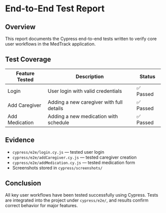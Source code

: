 # End-to-End Test Report

## Overview
This report documents the Cypress end-to-end tests written to verify core user workflows in the MedTrack application.

## Test Coverage
| Feature Tested     | Description                               | Status  |
|--------------------|-------------------------------------------|---------|
| Login              | User login with valid credentials         | ✅ Passed |
| Add Caregiver      | Adding a new caregiver with full details  | ✅ Passed |
| Add Medication     | Adding a new medication with schedule     | ✅ Passed |

## Evidence
- `cypress/e2e/login.cy.js` — tested user login
- `cypress/e2e/addCaregiver.cy.js` — tested caregiver creation
- `cypress/e2e/addMedication.cy.js` — tested medication form
- Screenshots stored in `cypress/screenshots/`

## Conclusion
All key user workflows have been tested successfully using Cypress. Tests are integrated into the project under `cypress/e2e/`, and results confirm correct behavior for major features.
